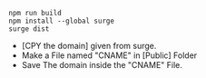 ~~~
npm run build
npm install --global surge
surge dist
~~~

- [CPY the domain] given from surge.
- Make a File named "CNAME" in [Public] Folder
- Save The domain inside the "CNAME" File.
